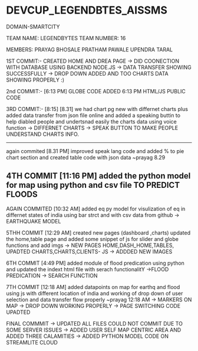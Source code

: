 # DEVCUP_LEGENDBTES_AISSMS
DOMAIN-SMARTCITY

TEAM NAME: LEGENDBYTES
TEAM NUMBER: 16

MEMBERS: PRAYAG BHOSALE
PRATHAM PAWALE
UPENDRA TARAL


1ST COMMIT:-
CREATED HOME AND DREA PAGE
-> DID COONECTION WITH DATABASE USING BACKEND NODE.JS 
-> DATA TRANSFER SHOWING SUCCESSFULLY 
-> DROP DOWN ADDED AND TOO CHARTS DATA SHOWING PROPERLY :)


2nd COMMIT:- [6:13 PM]
GLOBE CODE ADDED 6:13 PM HTML/JS PUBLIC CODE


3RD COMMIT:- [8:15] [8.31]
we had chart pg new with differnet charts plus added data transfer from json file online and added a speaking buttin to help diabled people and undertsnad easily the charts data using voice function
-> DIFFERNET CHARTS
-> SPEAK BUTTON TO MAKE PEOPLE UNDERSTAND CHARTS INFO. 

 ------------------------------
 again commited [8.31 PM]
 improved speak lang code and added % to pie chart section and created table code with json data  ~prayag 8.29
 
 4TH COMMIT [11:16 PM]
 added the python model for map using python and csv file TO PREDICT FLOODS
 --------------------------------------
 AGAIN COMMITED  [10:32 AM]
 added eq py model for visulization of eq in differnet states of india using bar strct and with csv data from github
 -> EARTHQUAKE MODEL
 
 5THH COMMIT [12:29 AM]
 created new pages (dashboard ,charts) updated the home,table page and added some snippet of js for slider and globe functions and add imgs
 -> NEW PAGES HOME,DASH_HOME,TABLES, UPADTED CHARTS,CHARTS,CLIENTS- JS 
 -> ADDDED NEW IMAGES 
 
 6TH COMMIT [4:49 PM]
 added module of flood predication using python and updated the indext html file with serach functionalitY
 ->FLOOD PREDICATION 
 -> SEARCH FUNCTION

7TH COMMIT [12:18 AM]
added datapoints on map for
earthq and flood using js with different location of india and working of drop down of user selection and data transfer flow properly ~prayag 12:18 AM
-> MARKERS ON MAP
-> DROP DOWN WORKING PROPERLY
-> PAGE SWITCHING CODE UPADTED 

FINAL COMMMIT 
-> UPDATED ALL FILES COULD NOT COMMIT DUE TO SOME SERVER ISSUES 
-> ADDED USER SELF MAP CENTRIC AREA AND ADDED THREE CALAMITIES 
-> ADDED PYTHON MODEL CODE ON STREAMLITE CLOUD
